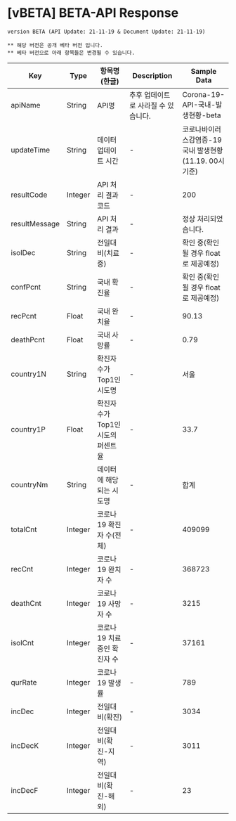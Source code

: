 # [vBETA] BETA-API Response
 
```
version BETA (API Update: 21-11-19 & Document Update: 21-11-19)
 
** 해당 버전은 공개 베타 버전 입니다.
** 베타 버전으로 아래 항목들은 변경될 수 있습니다.
```
 
|Key|Type|항목명(한글)|Description|Sample Data|
|---|--|---|--|--|
|apiName|String|API명|추후 업데이트로 사라질 수 있습니다.|Corona-19-API-국내-발생현황-beta|
|updateTime|String|데이터 업데이트 시간|-|코로나바이러스감염증-19 국내 발생현황 (11.19. 00시 기준)|
|resultCode|Integer|API 처리 결과 코드|-|200|
|resultMessage|String|API 처리 결과|-|정상 처리되었습니다.|
|isolDec|String|전일대비(치료중)|-|확인 중(확인 될 경우 float로 제공예정)|
|confPcnt|String|국내 확진율|-|확인 중(확인 될 경우 float로 제공예정)|
|recPcnt|Float|국내 완치율|-|90.13|
|deathPcnt|Float|국내 사망률|-|0.79|
|country1N|String|확진자수가 Top1인 시도명|-|서울|
|country1P|Float|확진자수가 Top1인 시도의 퍼센트율|-|33.7|
|countryNm|String|데이터에 해당되는 시도명|-|합계|
|totalCnt|Integer|코로나19 확진자 수(전체)|-|409099|
|recCnt|Integer|코로나19 완치자 수|-|368723|
|deathCnt|Integer|코로나19 사망자 수|-|3215|
|isolCnt|Integer|코로나19 치료중인 확진자 수|-|37161|
|qurRate|Integer|코로나19 발생률|-|789|
|incDec|Integer|전일대비(확진)|-|3034|
|incDecK|Integer|전일대비(확진-지역)|-|3011|
|incDecF|Integer|전일대비(확진-해외)|-|23|
